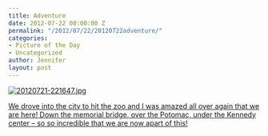 ```yaml
---
title: Adventure
date: 2012-07-22 00:00:00 Z
permalink: "/2012/07/22/20120722adventure/"
categories:
- Picture of the Day
- Uncategorized
author: Jennifer
layout: post
---
```


[<img alt="20120721-221647.jpg" class="alignnone size-full" src="http://static.squarespace.com/static/50db6bb3e4b015296cd43789/50dfa5b1e4b0dc6320e0b5ea/50dfa5b3e4b0dc6320e0b8e2/1342909007000/?format=original" />](http://www.flickr.com/photos/jenniferandJennifers_photos/sets/72157630711352940/)

[We drove into the city to hit the zoo and I was amazed all over again that we are here! Down the memorial bridge, over the Potomac, under the Kennedy center &#8211; so so incredible that we are now apart of this!](http://www.flickr.com/photos/jenniferandJennifers_photos/sets/72157630711352940/)
